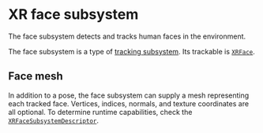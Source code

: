 # XR face subsystem

The face subsystem detects and tracks human faces in the environment.

The face subsystem is a type of [tracking subsystem](index.html#tracking-subsystems). Its trackable is [`XRFace`](../api/UnityEngine.XR.ARSubsystems.XRFace.html).

## Face mesh

In addition to a pose, the face subsystem can supply a mesh representing each tracked face. Vertices, indices, normals, and texture coordinates are all optional. To determine runtime capabilities, check the [`XRFaceSubsystemDescriptor`](../api/UnityEngine.XR.ARSubsystems.XRFaceSubsystemDescriptor.html).
